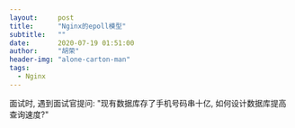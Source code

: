 ```yaml
---
layout:     post
title:      "Nginx的epoll模型"
subtitle:   ""
date:       2020-07-19 01:51:00
author:     "胡荣"
header-img: "alone-carton-man"
tags:
  - Nginx
---
```


面试时, 遇到面试官提问: "现有数据库存了手机号码串十亿, 如何设计数据库提高查询速度?"


